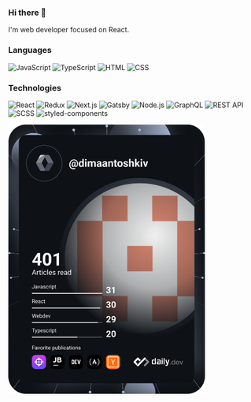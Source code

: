 ### Hi there 👋
I'm web developer focused on React.

### Languages
![JavaScript](https://img.shields.io/badge/-JavaScript-%23F7DF1E)
![TypeScript](https://img.shields.io/badge/-TypeScript-%233078C6)
![HTML](https://img.shields.io/badge/-HTML-orange)
![CSS](https://img.shields.io/badge/-CSS-ff69b4)


### Technologies
![React](https://img.shields.io/badge/-React-blue)
![Redux](https://img.shields.io/badge/-Redux-764ABD)
![Next.js](https://img.shields.io/badge/-Next.js-lightgrey)
![Gatsby](https://img.shields.io/badge/-Gatsby-blueviolet)
![Node.js](https://img.shields.io/badge/-Node.js-success)
![GraphQL](https://img.shields.io/badge/-GraphQL-blueviolet)
![REST API](https://img.shields.io/badge/-REST%20API-important)
![SCSS](https://img.shields.io/badge/-SCSS-ff69b4)
![styled-components](https://img.shields.io/badge/-styled--components-orange)


<a href="https://app.daily.dev/dimaantoshkiv"><img src="https://github.com/Antoshkiv/Antoshkiv/blob/main/devcard.svg" width="400" alt="Dmytro Antoshkiv's Dev Card"/></a>


